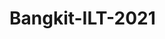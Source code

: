 # Bangkit-ILT-2021

[![<Bangkit-ILT-2021>](https://circleci.com/gh/rifairizqy/bangkit-ilt-2021.svg?style=svg)](<https://app.circleci.com/pipelines/github/rifairizqy/bangkit-ilt-2021>)